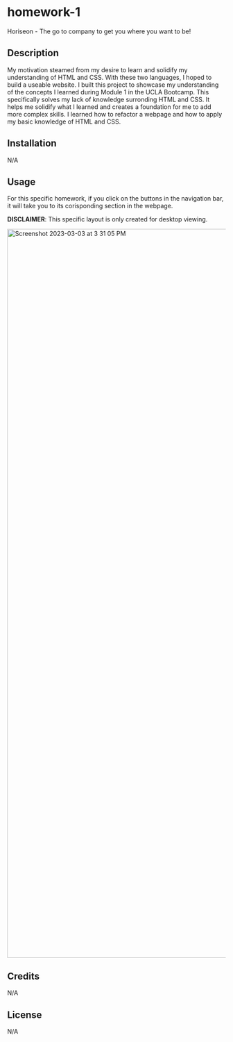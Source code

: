 # homework-1

Horiseon - The go to company to get you where you want to be!

## Description

My motivation steamed from my desire to learn and solidify my understanding of HTML and CSS. With these two languages, I hoped to build a useable website. 
I built this project to showcase my understanding of the concepts I learned during Module 1 in the UCLA Bootcamp. 
This specifically solves my lack of knowledge surronding HTML and CSS. It helps me solidify what I learned and creates a foundation for me to add more complex skills. 
I learned how to refactor a webpage and how to apply my basic knowledge of HTML and CSS.


## Installation

N/A

## Usage

For this specific homework, if you click on the buttons in the navigation bar, it will take you to its corisponding section in the webpage. 

**DISCLAIMER**: This specific layout is only created for desktop viewing. 


<img width="1680" alt="Screenshot 2023-03-03 at 3 31 05 PM" src="https://user-images.githubusercontent.com/126287138/222854512-e1b5ebff-4deb-45c1-a2aa-e34abe57350e.png">




## Credits

N/A

## License

N/A
